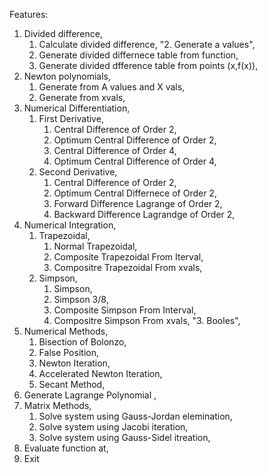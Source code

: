 Features:
1. Divided difference,
    1. Calculate divided difference,
    "2. Generate a values",
    3. Generate divided differnece table from function,
    4. Generate divided dfference table from points (x,f(x)),
2. Newton polynomials,
    1. Generate from A values and X vals,
    2. Generate from xvals,
3. Numerical Differentiation,
    1. First Derivative,
        1. Central Difference of Order 2,
        2. Optimum Central Difference of Order 2,
        3. Central Difference of Order 4,
        4. Optimum Central Difference of Order 4,
    2. Second Derivative,
        1. Central Difference of Order 2,
        2. Optimum Central Differnece of Order 2,
        3. Forward Difference Lagrange of Order 2,
        4. Backward Difference Lagrandge of Order 2,
4. Numerical Integration,
    1. Trapezoidal,
        1. Normal Trapezoidal,
        2. Composite Trapezoidal From Iterval,
        3. Compositre Trapezoidal From xvals,
    2. Simpson,
        1. Simpson,
        2. Simpson 3/8,
        3. Composite Simpson From Interval,
        4. Compositre Simpson From xvals,
    "3. Booles",
5. Numerical Methods,
    1. Bisection of Bolonzo,
    2. False Position,
    3. Newton Iteration,
    4. Accelerated Newton Iteration,
    5. Secant Method,
6. Generate Lagrange Polynomial ,
7. Matrix Methods,
    1. Solve system using Gauss-Jordan elemination,
    2. Solve system using Jacobi iteration,
    3. Solve system using Gauss-Sidel itreation,
8. Evaluate function at,
0. Exit